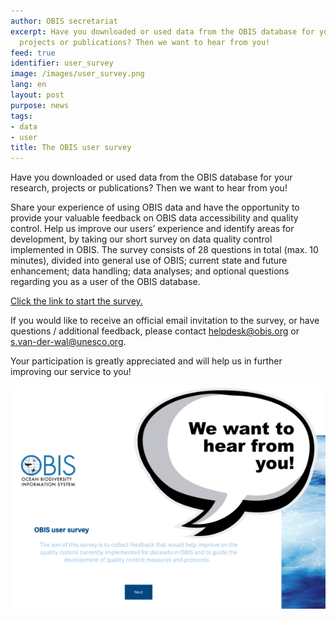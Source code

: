 ```yaml
---
author: OBIS secretariat
excerpt: Have you downloaded or used data from the OBIS database for your research,
  projects or publications? Then we want to hear from you!
feed: true
identifier: user_survey
image: /images/user_survey.png
lang: en
layout: post
purpose: news
tags:
- data
- user
title: The OBIS user survey
---
```


Have you downloaded or used data from the OBIS database for your research, projects or publications? Then we want to hear from you! 

Share your experience of using OBIS data and have the opportunity to provide your valuable feedback on OBIS data accessibility and quality control. Help us improve our users’ experience and identify areas for development, by taking our short survey on data quality control implemented in OBIS. The survey consists of 28 questions in total (max. 10 minutes), divided into general use of OBIS; current state and future enhancement; data handling; data analyses; and optional questions regarding you as a user of the OBIS database. 

[Click the link to start the survey.](https://www.surveymonkey.com/r/F8QPMCK)

If you would like to receive an official email invitation to the survey, or have questions / additional feedback, please contact helpdesk@obis.org or s.van-der-wal@unesco.org. 

Your participation is greatly appreciated and will help us in further improving our service to you!

<img src="/images/user_survey.png" class="img-responsive img-responsive-50" />